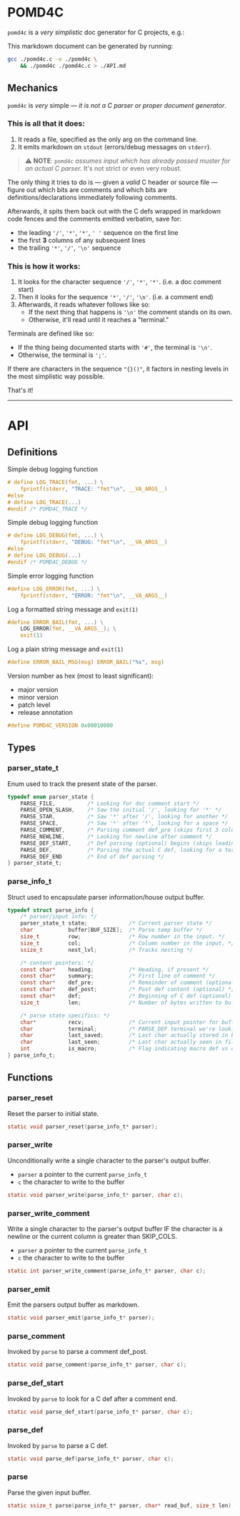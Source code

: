 # POMD4C

`pomd4c` is a _very simplistic_ doc generator for C projects, e.g.:

This markdown document can be generated by running:

```bash
gcc ./pomd4c.c -o ./pomd4c \
    && ./pomd4c ./pomd4c.c > ./API.md
```

## Mechanics

`pomd4c` is *very* simple — *it is not a C parser or proper document
generator*.

### This is all that it does:

1. It reads a file, specified as the only arg on the command line.
1. It emits markdown on `stdout` (errors/debug messages on `stderr`).

> :warning: **NOTE**: `pomd4c` _assumes input which has already passed
> muster for an actual C parser._ It's not strict or even very robust.

The only thing it tries to do is — given a _valid_ C header or source file —
figure out which bits are comments and which bits are
definitions/declarations immediately following comments.

Afterwards, it spits them back out with the C defs wrapped in markdown
code fences and the comments emitted verbatim, save for:
 - the leading `'/'`, `'*'`, `'*'`, `' '` sequence on the first line
 - the first **3** columns of any subsequent lines
 - the trailing `'*'`, `'/'`, `'\n'` sequence


### This is how it works:

1. It looks for the character sequence `'/'`, `'*'`, `'*'`.
   (i.e. a doc comment start)
1. Then it looks for the sequence `'*'`, `'/'`, `'\n'`.
   (i.e. a comment end)
1. Afterwards, it reads whatever follows like so:
    - If the next thing that happens is `'\n'` the comment stands on its own.
    - Otherwise, it'll read until it reaches a "terminal."

Terminals are defined like so:
 - If the thing being documented starts with `'#'`, the terminal is `'\n'`.
 - Otherwise, the terminal is `';'`.

If there are characters in the sequence `"{}()"`, it factors in nesting
levels in the most simplistic way possible.

That's it!

---


# API 


## Definitions


Simple debug logging function 

```C
# define LOG_TRACE(fmt, ...) \
    fprintf(stderr, "TRACE: "fmt"\n", __VA_ARGS__)
#else
# define LOG_TRACE(...)
#endif /* POMD4C_TRACE */
```


Simple debug logging function 

```C
# define LOG_DEBUG(fmt, ...) \
    fprintf(stderr, "DEBUG: "fmt"\n", __VA_ARGS__)
#else
# define LOG_DEBUG(...)
#endif /* POMD4C_DEBUG */
```


Simple error logging function 

```C
#define LOG_ERROR(fmt, ...) \
    fprintf(stderr, "ERROR: "fmt"\n", __VA_ARGS__)
```


Log a formatted string message and `exit(1)`

```C
#define ERROR_BAIL(fmt, ...) \
    LOG_ERROR(fmt, __VA_ARGS__); \
    exit(1)
```


Log a plain string message and `exit(1)` 

```C
#define ERROR_BAIL_MSG(msg) ERROR_BAIL("%s", msg)
```


Version number as hex (most to least significant):

- major version
- minor version
- patch level
- release annotation

```C
#define POMD4C_VERSION 0x00010000
```


## Types


### parser_state_t

Enum used to track the present state of the parser.

```C
typedef enum parser_state {
    PARSE_FILE,          /* Looking for doc comment start */
    PARSE_OPEN_SLASH,    /* Saw the initial '/', looking for '*' */
    PARSE_STAR,          /* Saw '*' after '/', looking for another */
    PARSE_SPACE,         /* Saw '*' after '*', looking for a space */
    PARSE_COMMENT,       /* Parsing comment def_pre (skips first 3 columns) */
    PARSE_NEWLINE,       /* Looking for newline after comment */
    PARSE_DEF_START,     /* Def parsing (optional) begins (skips leading ' ')*/
    PARSE_DEF,           /* Parsing the actual C def, looking for a terminal */
    PARSE_DEF_END        /* End of def parsing */
} parser_state_t;
```


### parse_info_t

Struct used to encapsulate parser information/house output buffer.

```C
typedef struct parse_info {
    /* parser/input info: */
    parser_state_t state;             /* Current parser state */
    char           buffer[BUF_SIZE];  /* Parse temp buffer */
    size_t         row;               /* Row number in the input. */
    size_t         col;               /* Column number in the input. */
    ssize_t        nest_lvl;          /* Tracks nesting */

    /* content pointers: */
    const char*    heading;           /* Heading, if present */
    const char*    summary;           /* First line of comment */
    const char*    def_pre;           /* Remainder of comment (optional) */
    const char*    def_post;          /* Post def content (optional) */
    const char*    def;               /* Beginning of C def (optional) */
    size_t         len;               /* Number of bytes written to buffer. */

    /* parse state specifics: */
    char*          recv;              /* Current input pointer for buffer */
    char           terminal;          /* PARSE_DEF terminal we're looking for */
    char           last_saved;        /* Last char actually stored in buffer */
    char           last_seen;         /* Last char actually seen in file */
    int            is_macro;          /* Flag indicating macro def vs other */
} parse_info_t;
```


## Functions


### parser_reset

Reset the parser to initial state.

```C
static void parser_reset(parse_info_t* parser);
```


### parser_write

Unconditionally write a single character to the parser's output buffer.

 - `parser` a pointer to the current `parse_info_t`
 - `c` the character to write to the buffer

```C
static void parser_write(parse_info_t* parser, char c);
```


### parser_write_comment

Write a single character to the parser's output buffer IF the character is
a newline or the current column is greater than SKIP_COLS.

 - `parser` a pointer to the current `parse_info_t`
 - `c` the character to write to the buffer

```C
static int parser_write_comment(parse_info_t* parser, char c);
```


### parser_emit

Emit the parsers output buffer as markdown.

```C
static void parser_emit(parse_info_t* parser);
```


### parse_comment

Invoked by `parse` to parse a comment def_post.

```C
static void parse_comment(parse_info_t* parser, char c);
```


### parse_def_start

Invoked by `parse` to look for a C def after a comment end.

```C
static void parse_def_start(parse_info_t* parser, char c);
```


### parse_def

Invoked by `parse` to parse a C def.

```C
static void parse_def(parse_info_t* parser, char c);
```


### parse

Parse the given input buffer.

```C
static ssize_t parse(parse_info_t* parser, char* read_buf, size_t len);
```


